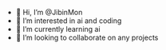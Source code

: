 - 👋 Hi, I’m @JibinMon
- 👀 I’m interested in ai and coding 
- 🌱 I’m currently learning ai 
- 💞️ I’m looking to collaborate on any projects

